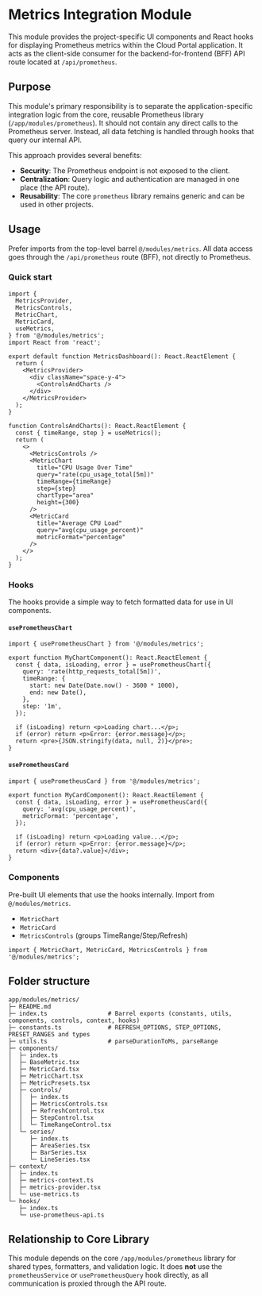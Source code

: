# Metrics Integration Module

This module provides the project-specific UI components and React hooks for displaying Prometheus metrics within the Cloud Portal application. It acts as the client-side consumer for the backend-for-frontend (BFF) API route located at `/api/prometheus`.

## Purpose

This module's primary responsibility is to separate the application-specific integration logic from the core, reusable Prometheus library (`/app/modules/prometheus`). It should not contain any direct calls to the Prometheus server. Instead, all data fetching is handled through hooks that query our internal API.

This approach provides several benefits:

- **Security**: The Prometheus endpoint is not exposed to the client.
- **Centralization**: Query logic and authentication are managed in one place (the API route).
- **Reusability**: The core `prometheus` library remains generic and can be used in other projects.

## Usage

Prefer imports from the top-level barrel `@/modules/metrics`. All data access goes through the `/api/prometheus` route (BFF), not directly to Prometheus.

### Quick start

```tsx
import {
  MetricsProvider,
  MetricsControls,
  MetricChart,
  MetricCard,
  useMetrics,
} from '@/modules/metrics';
import React from 'react';

export default function MetricsDashboard(): React.ReactElement {
  return (
    <MetricsProvider>
      <div className="space-y-4">
        <ControlsAndCharts />
      </div>
    </MetricsProvider>
  );
}

function ControlsAndCharts(): React.ReactElement {
  const { timeRange, step } = useMetrics();
  return (
    <>
      <MetricsControls />
      <MetricChart
        title="CPU Usage Over Time"
        query="rate(cpu_usage_total[5m])"
        timeRange={timeRange}
        step={step}
        chartType="area"
        height={300}
      />
      <MetricCard
        title="Average CPU Load"
        query="avg(cpu_usage_percent)"
        metricFormat="percentage"
      />
    </>
  );
}
```

### Hooks

The hooks provide a simple way to fetch formatted data for use in UI components.

#### `usePrometheusChart`

```tsx
import { usePrometheusChart } from '@/modules/metrics';

export function MyChartComponent(): React.ReactElement {
  const { data, isLoading, error } = usePrometheusChart({
    query: 'rate(http_requests_total[5m])',
    timeRange: {
      start: new Date(Date.now() - 3600 * 1000),
      end: new Date(),
    },
    step: '1m',
  });

  if (isLoading) return <p>Loading chart...</p>;
  if (error) return <p>Error: {error.message}</p>;
  return <pre>{JSON.stringify(data, null, 2)}</pre>;
}
```

#### `usePrometheusCard`

```tsx
import { usePrometheusCard } from '@/modules/metrics';

export function MyCardComponent(): React.ReactElement {
  const { data, isLoading, error } = usePrometheusCard({
    query: 'avg(cpu_usage_percent)',
    metricFormat: 'percentage',
  });

  if (isLoading) return <p>Loading value...</p>;
  if (error) return <p>Error: {error.message}</p>;
  return <div>{data?.value}</div>;
}
```

### Components

Pre-built UI elements that use the hooks internally. Import from `@/modules/metrics`.

- `MetricChart`
- `MetricCard`
- `MetricsControls` (groups TimeRange/Step/Refresh)

```tsx
import { MetricChart, MetricCard, MetricsControls } from '@/modules/metrics';
```

## Folder structure

```text
app/modules/metrics/
├─ README.md
├─ index.ts                 # Barrel exports (constants, utils, components, controls, context, hooks)
├─ constants.ts             # REFRESH_OPTIONS, STEP_OPTIONS, PRESET_RANGES and types
├─ utils.ts                 # parseDurationToMs, parseRange
├─ components/
│  ├─ index.ts
│  ├─ BaseMetric.tsx
│  ├─ MetricCard.tsx
│  ├─ MetricChart.tsx
│  ├─ MetricPresets.tsx
│  ├─ controls/
│  │  ├─ index.ts
│  │  ├─ MetricsControls.tsx
│  │  ├─ RefreshControl.tsx
│  │  ├─ StepControl.tsx
│  │  └─ TimeRangeControl.tsx
│  └─ series/
│     ├─ index.ts
│     ├─ AreaSeries.tsx
│     ├─ BarSeries.tsx
│     └─ LineSeries.tsx
├─ context/
│  ├─ index.ts
│  ├─ metrics-context.ts
│  ├─ metrics-provider.tsx
│  └─ use-metrics.ts
└─ hooks/
   ├─ index.ts
   └─ use-prometheus-api.ts
```

## Relationship to Core Library

This module depends on the core `/app/modules/prometheus` library for shared types, formatters, and validation logic. It does **not** use the `prometheusService` or `usePrometheusQuery` hook directly, as all communication is proxied through the API route.
